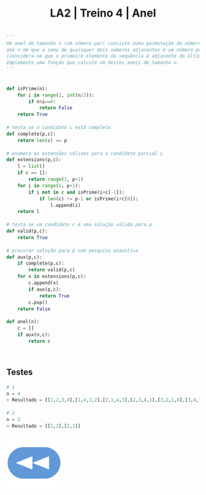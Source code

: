 <h1 style="text-align: center;">LA2 | Treino 4 | Anel</h1>

```Python

'''
Um anel de tamanho n (um número par) consiste numa permutação do números de 1 
até n em que a soma de quaisquer dois números adjacentes é um número primo
(considera-se que o primeiro elemento da sequência é adjacente do último).
Implemente uma função que calcule um destes aneis de tamanho n.
'''


def isPrime(n):
    for i in range(2, int(n/2)):
        if n%i==0:
            return False
    return True

# testa se o candidato c está completo
def complete(p,c):
    return len(c) == p

# enumera as extensões válidas para o candidato parcial c
def extensions(p,c):
    l = list()
    if c == []:
        return range(1, p+1)
    for i in range(1, p+1):
        if i not in c and isPrime(i+c[-1]):
            if len(c) != p-1 or isPrime(i+c[0]):
                l.append(i)
    return l

# testa se um candidato c é uma solução válida para p
def valid(p,c):
    return True

# procurar solução para p com pesquisa exaustiva
def aux(p,c):
    if complete(p,c):
        return valid(p,c)
    for x in extensions(p,c):
        c.append(x)
        if aux(p,c):
            return True
        c.pop()
    return False

def anel(n):
    c = []
    if aux(n,c):
        return c

```


<br>


## Testes

```Python
# 1
n = 4
> Resultado = [[1,2,3,4],[1,4,3,2],[2,1,4,3],[2,3,4,1],[3,2,1,4],[3,4,1,2],[4,1,2,3],[4,3,2,1]]

# 2
n = 2
> Resultado = [[1,2],[2,1]]
```

[![retroceder](https://raw.githubusercontent.com/David81820/Recursos-LCC/main/Rewind.png)](https://david81820.github.io/Recursos-LCC/2ano/2sem/LA2/codigo)